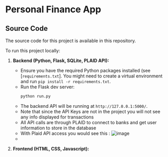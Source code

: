 # Personal Finance App

## Source Code

The source code for this project is available in this repository.

To run this project locally:

1.  **Backend (Python, Flask, SQLite, PLAID API):**
    *   Ensure you have the required Python packages installed (see [`requirements.txt`]. You might need to create a virtual environment and run `pip install -r requirements.txt`.
    *   Run the Flask dev server:
        ```bash
        python run.py
        ```
    *   The backend API will be running at `http://127.0.0.1:5000/`.
    *   Note that since the API Keys are not in the project you will not see any info displayed for transactions
    *   All API calls are through PLAID to connect to banks and get user information to store in the database
    *   With Plaid API access you would see this : ![image](https://github.com/user-attachments/assets/813a4c42-686c-4b09-9a67-5fe8e0195c08)
    *   


2.  **Frontend (HTML, CSS, Javascript):**


